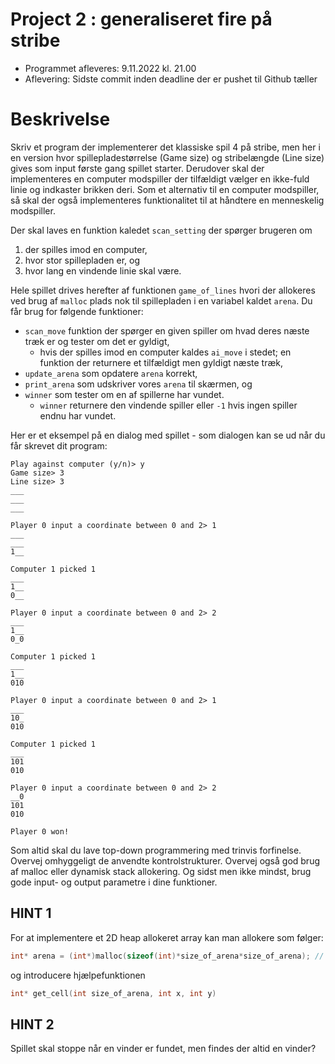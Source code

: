 # Project 2 : generaliseret fire på stribe
- Programmet afleveres: 9.11.2022 kl. 21.00
- Aflevering: Sidste commit inden deadline der er pushet til Github tæller

# Beskrivelse
Skriv et program der implementerer det klassiske spil 4 på stribe, men her i en version hvor spillepladestørrelse (Game size) og stribelængde (Line size) gives som input første gang spillet starter.
Derudover skal der implementeres en computer modspiller der tilfældigt vælger en ikke-fuld linie og indkaster brikken deri.
Som et alternativ til en computer modspiller, så skal der også implementeres funktionalitet til at håndtere en menneskelig modspiller.

Der skal laves en funktion kaledet `scan_setting` der spørger brugeren om
1) der spilles imod en computer,
2) hvor stor spillepladen er, og
3) hvor lang en vindende linie skal være.

Hele spillet drives herefter af funktionen `game_of_lines` hvori der allokeres ved brug af `malloc` plads nok til spillepladen i en variabel kaldet `arena`. 
Du får brug for følgende funktioner:
- `scan_move` funktion der spørger en given spiller om hvad deres næste træk er og tester om det er gyldigt,
  - hvis der spilles imod en computer kaldes `ai_move` i stedet; en funktion der returnere et tilfældigt men gyldigt næste træk,
- `update_arena` som opdatere `arena` korrekt, 
- `print_arena` som udskriver vores `arena` til skærmen, og
- `winner` som tester om en af spillerne har vundet. 
  - `winner` returnere den vindende spiller eller `-1` hvis ingen spiller endnu har vundet.  

Her er et eksempel på en dialog med spillet - som dialogen kan se ud når du får skrevet dit program:

```shell
Play against computer (y/n)> y
Game size> 3
Line size> 3
___
___
___

Player 0 input a coordinate between 0 and 2> 1
___
___
1__

Computer 1 picked 1
___
1__
0__

Player 0 input a coordinate between 0 and 2> 2
___
1__
0_0

Computer 1 picked 1
___
1__
010

Player 0 input a coordinate between 0 and 2> 1
___
10_
010

Computer 1 picked 1
___
101
010

Player 0 input a coordinate between 0 and 2> 2
__0
101
010

Player 0 won!
```

Som altid skal du lave top-down programmering med trinvis forfinelse. 
Overvej omhyggeligt de anvendte kontrolstrukturer. 
Overvej også god brug af malloc eller dynamisk stack allokering. 
Og sidst men ikke mindst, brug gode input- og output parametre i dine funktioner.


## HINT 1
For at implementere et 2D heap allokeret array kan man allokere som følger:
```c
int* arena = (int*)malloc(sizeof(int)*size_of_arena*size_of_arena); // the arena is quadratic, i.e. 
```
og introducere hjælpefunktionen
```c
int* get_cell(int size_of_arena, int x, int y)
```

## HINT 2
Spillet skal stoppe når en vinder er fundet, men findes der altid en vinder? 
